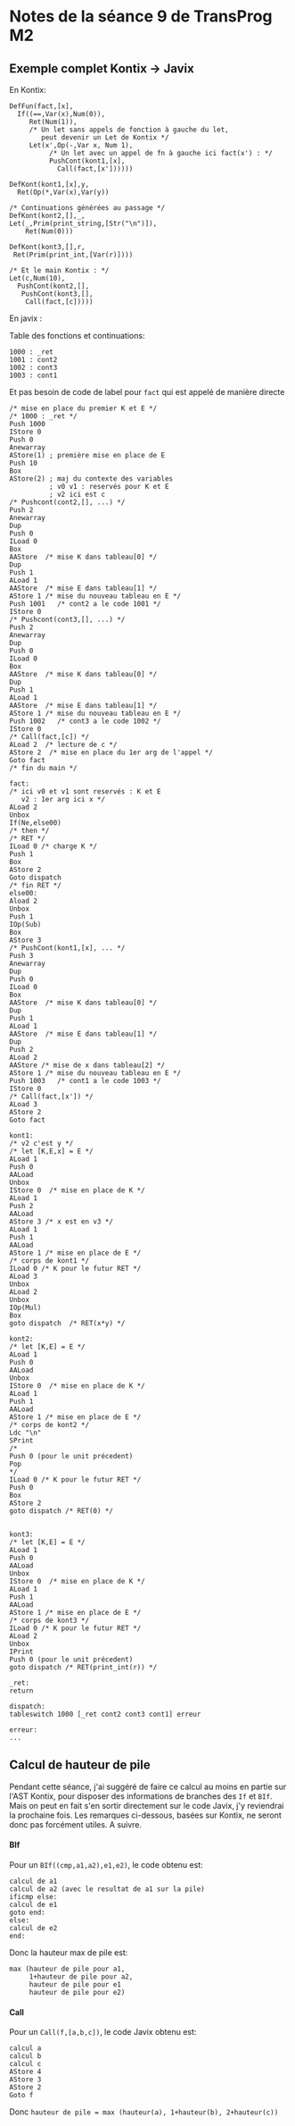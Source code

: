 Notes de la séance 9 de TransProg M2
====================================

## Exemple complet Kontix -> Javix

En Kontix:

```
DefFun(fact,[x],
  If((==,Var(x),Num(0)),
     Ret(Num(1)),
     /* Un let sans appels de fonction à gauche du let,
        peut devenir un Let de Kontix */
     Let(x',Op(-,Var x, Num 1),
          /* Un let avec un appel de fn à gauche ici fact(x') : */
          PushCont(kont1,[x],
            Call(fact,[x'])))))
            
DefKont(kont1,[x],y,
  Ret(Op(*,Var(x),Var(y))

/* Continuations générées au passage */
DefKont(kont2,[],_,
Let(_,Prim(print_string,[Str("\n")]),
    Ret(Num(0)))
    
DefKont(kont3,[],r,
 Ret(Prim(print_int,[Var(r)])))

/* Et le main Kontix : */
Let(c,Num(10),
  PushCont(kont2,[],
   PushCont(kont3,[],
    Call(fact,[c]))))
```

En javix :

Table des fonctions et continuations:

```
1000 : _ret
1001 : cont2
1002 : cont3
1003 : cont1
```

Et pas besoin de code de label pour `fact` qui est appelé de manière directe

```
/* mise en place du premier K et E */
/* 1000 : _ret */
Push 1000
IStore 0
Push 0
Anewarray
AStore(1) ; première mise en place de E
Push 10
Box
AStore(2) ; maj du contexte des variables
          ; v0 v1 : reservés pour K et E
          ; v2 ici est c
/* Pushcont(cont2,[], ...) */
Push 2
Anewarray
Dup
Push 0
ILoad 0
Box
AAStore  /* mise K dans tableau[0] */
Dup
Push 1
ALoad 1
AAStore  /* mise E dans tableau[1] */
AStore 1 /* mise du nouveau tableau en E */
Push 1001   /* cont2 a le code 1001 */
IStore 0
/* Pushcont(cont3,[], ...) */
Push 2
Anewarray
Dup
Push 0
ILoad 0
Box
AAStore  /* mise K dans tableau[0] */
Dup
Push 1
ALoad 1
AAStore  /* mise E dans tableau[1] */
AStore 1 /* mise du nouveau tableau en E */
Push 1002   /* cont3 a le code 1002 */
IStore 0
/* Call(fact,[c]) */
ALoad 2  /* lecture de c */
AStore 2  /* mise en place du 1er arg de l'appel */
Goto fact
/* fin du main */

fact:
/* ici v0 et v1 sont reservés : K et E
   v2 : 1er arg ici x */
ALoad 2
Unbox
If(Ne,else00)
/* then */
/* RET */
ILoad 0 /* charge K */
Push 1
Box
AStore 2
Goto dispatch
/* fin RET */
else00:
Aload 2
Unbox
Push 1
IOp(Sub)
Box
AStore 3
/* PushCont(kont1,[x], ... */
Push 3
Anewarray
Dup
Push 0
ILoad 0
Box
AAStore  /* mise K dans tableau[0] */
Dup
Push 1
ALoad 1
AAStore  /* mise E dans tableau[1] */
Dup
Push 2
ALoad 2
AAStore /* mise de x dans tableau[2] */
AStore 1 /* mise du nouveau tableau en E */
Push 1003   /* cont1 a le code 1003 */
IStore 0
/* Call(fact,[x']) */
ALoad 3
AStore 2
Goto fact

kont1:
/* v2 c'est y */
/* let [K,E,x] = E */
ALoad 1
Push 0
AALoad
Unbox
IStore 0  /* mise en place de K */
ALoad 1
Push 2
AALoad
AStore 3 /* x est en v3 */
ALoad 1
Push 1
AALoad
AStore 1 /* mise en place de E */
/* corps de kont1 */
ILoad 0 /* K pour le futur RET */
ALoad 3
Unbox
ALoad 2
Unbox
IOp(Mul)
Box
goto dispatch  /* RET(x*y) */

kont2:
/* let [K,E] = E */
ALoad 1
Push 0
AALoad
Unbox
IStore 0  /* mise en place de K */
ALoad 1
Push 1
AALoad
AStore 1 /* mise en place de E */
/* corps de kont2 */
Ldc "\n"
SPrint
/*
Push 0 (pour le unit précedent)
Pop
*/
ILoad 0 /* K pour le futur RET */
Push 0
Box
AStore 2
goto dispatch /* RET(0) */


kont3:
/* let [K,E] = E */
ALoad 1
Push 0
AALoad
Unbox
IStore 0  /* mise en place de K */
ALoad 1
Push 1
AALoad
AStore 1 /* mise en place de E */
/* corps de kont3 */
ILoad 0 /* K pour le futur RET */
ALoad 2
Unbox
IPrint
Push 0 (pour le unit précedent)
goto dispatch /* RET(print_int(r)) */

_ret:
return

dispatch:
tableswitch 1000 [_ret cont2 cont3 cont1] erreur

erreur:
...
```

## Calcul de hauteur de pile

Pendant cette séance, j'ai suggéré de faire ce calcul au moins en
partie sur l'AST Kontix, pour disposer des informations de branches
des `If` et `BIf`. Mais on peut en fait s'en sortir directement sur
le code Javix, j'y reviendrai la prochaine fois. Les remarques
ci-dessous, basées sur Kontix, ne seront donc pas forcément utiles.
A suivre.

#### BIf 

Pour un `BIf((cmp,a1,a2),e1,e2)`, le code obtenu est:

```
calcul de a1
calcul de a2 (avec le resultat de a1 sur la pile)
ificmp else:
calcul de e1
goto end:
else:
calcul de e2
end:
```

Donc la hauteur max de pile est:

```
max (hauteur de pile pour a1,
     1+hauteur de pile pour a2,
     hauteur de pile pour e1
     hauteur de pile pour e2)
```

#### Call

Pour un `Call(f,[a,b,c])`, le code Javix obtenu est:

```
calcul a
calcul b
calcul c
AStore 4
AStore 3
AStore 2
Goto f
```

Donc `hauteur de pile = max (hauteur(a), 1+hauteur(b), 2+hauteur(c))`
